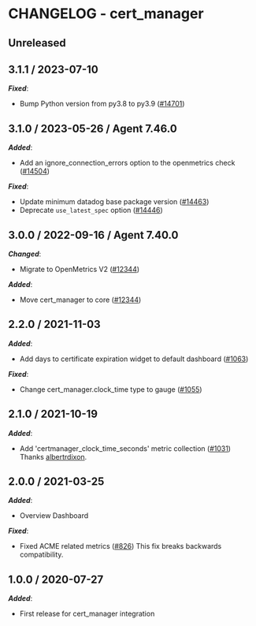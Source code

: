# CHANGELOG - cert_manager

## Unreleased

## 3.1.1 / 2023-07-10

***Fixed***:

* Bump Python version from py3.8 to py3.9 ([#14701](https://github.com/DataDog/integrations-core/pull/14701))

## 3.1.0 / 2023-05-26 / Agent 7.46.0

***Added***:

* Add an ignore_connection_errors option to the openmetrics check ([#14504](https://github.com/DataDog/integrations-core/pull/14504))

***Fixed***:

* Update minimum datadog base package version ([#14463](https://github.com/DataDog/integrations-core/pull/14463))
* Deprecate `use_latest_spec` option ([#14446](https://github.com/DataDog/integrations-core/pull/14446))

## 3.0.0 / 2022-09-16 / Agent 7.40.0

***Changed***:

* Migrate to OpenMetrics V2 ([#12344](https://github.com/DataDog/integrations-core/pull/12344))

***Added***:

* Move cert_manager to core ([#12344](https://github.com/DataDog/integrations-core/pull/12344))

## 2.2.0 / 2021-11-03

***Added***:

* Add days to certificate expiration widget to default dashboard ([#1063](https://github.com/DataDog/integrations-extras/pull/1063))

***Fixed***:

* Change cert_manager.clock_time type to gauge ([#1055](https://github.com/DataDog/integrations-extras/pull/1055))

## 2.1.0 / 2021-10-19

***Added***:

* Add 'certmanager_clock_time_seconds' metric collection ([#1031](https://github.com/DataDog/integrations-extras/pull/1031)) Thanks [albertrdixon](https://github.com/albertrdixon).

## 2.0.0 / 2021-03-25

***Added***:

* Overview Dashboard

***Fixed***:

* Fixed ACME related metrics ([#826](https://github.com/DataDog/integrations-extras/pull/826)) This fix breaks backwards compatibility.

## 1.0.0 / 2020-07-27

***Added***:

* First release for cert_manager integration

 